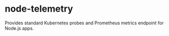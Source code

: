 # node-telemetry
Provides standard Kubernetes probes and Prometheus metrics endpoint for Node.js apps.
